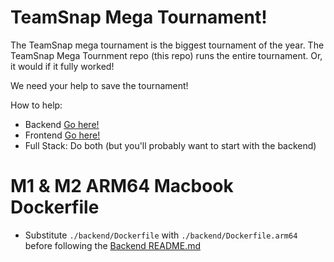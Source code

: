 # TeamSnap Mega Tournament!

The TeamSnap mega tournament is the biggest tournament of the year. The TeamSnap Mega Tournment repo (this repo) runs the entire tournament. Or, it would if it fully worked!

We need your help to save the tournament!

How to help:
 - Backend [Go here!](https://github.com/teamsnap/teamsnap-mega-tournament/blob/main/backend/README.md)
 - Frontend [Go here!](https://github.com/teamsnap/teamsnap-mega-tournament/blob/main/frontend/README.md)
 - Full Stack: Do both (but you'll probably want to start with the backend)

# M1 & M2 ARM64 Macbook Dockerfile
 - Substitute `./backend/Dockerfile` with `./backend/Dockerfile.arm64` before following the [Backend README.md](https://github.com/teamsnap/teamsnap-mega-tournament/blob/main/backend/README.md)